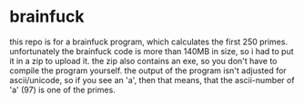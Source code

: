 # brainfuck

this repo is for a brainfuck program, which calculates the first 250 primes. unfortunately the brainfuck code is more than 140MB in size, so i had to put it in a zip to upload it. the zip also contains an exe, so you don't have to compile the program yourself. the output of the program isn't adjusted for ascii/unicode, so if you see an 'a', then that means, that the ascii-number of 'a' (97) is one of the primes.
